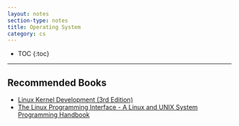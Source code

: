 ```yaml
---
layout: notes
section-type: notes
title: Operating System
category: cs
---
```


* TOC
{:toc}
---

## Recommended Books

* [Linux Kernel Development (3rd Edition)](https://heming-zhang.github.io/course/Linux_Kernel_Development(3rd_Edition).pdf)
* [The Linux Programming Interface - A Linux and UNIX System Programming Handbook](https://heming-zhang.github.io/course/The_Linux_Programming_Interface.pdf)







